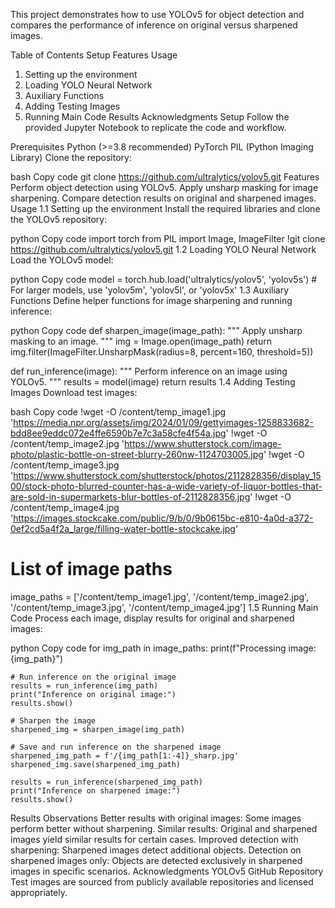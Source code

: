 This project demonstrates how to use YOLOv5 for object detection and compares the performance of inference on original versus sharpened images.

Table of Contents
Setup
Features
Usage
1. Setting up the environment
2. Loading YOLO Neural Network
3. Auxiliary Functions
4. Adding Testing Images
5. Running Main Code
Results
Acknowledgments
Setup
Follow the provided Jupyter Notebook to replicate the code and workflow.

Prerequisites
Python (>=3.8 recommended)
PyTorch
PIL (Python Imaging Library)
Clone the repository:

bash
Copy code
git clone https://github.com/ultralytics/yolov5.git
Features
Perform object detection using YOLOv5.
Apply unsharp masking for image sharpening.
Compare detection results on original and sharpened images.
Usage
1.1 Setting up the environment
Install the required libraries and clone the YOLOv5 repository:

python
Copy code
import torch
from PIL import Image, ImageFilter
!git clone https://github.com/ultralytics/yolov5.git
1.2 Loading YOLO Neural Network
Load the YOLOv5 model:

python
Copy code
model = torch.hub.load('ultralytics/yolov5', 'yolov5s')  # For larger models, use 'yolov5m', 'yolov5l', or 'yolov5x'
1.3 Auxiliary Functions
Define helper functions for image sharpening and running inference:

python
Copy code
def sharpen_image(image_path):
    """
    Apply unsharp masking to an image.
    """
    img = Image.open(image_path)
    return img.filter(ImageFilter.UnsharpMask(radius=8, percent=160, threshold=5))

def run_inference(image):
    """
    Perform inference on an image using YOLOv5.
    """
    results = model(image)
    return results
1.4 Adding Testing Images
Download test images:

bash
Copy code
!wget -O /content/temp_image1.jpg 'https://media.npr.org/assets/img/2024/01/09/gettyimages-1258833682-bdd8ee9eddc072e4ffe6590b7e7c3a58cfe4f54a.jpg'
!wget -O /content/temp_image2.jpg 'https://www.shutterstock.com/image-photo/plastic-bottle-on-street-blurry-260nw-1124703005.jpg'
!wget -O /content/temp_image3.jpg 'https://www.shutterstock.com/shutterstock/photos/2112828356/display_1500/stock-photo-blurred-counter-has-a-wide-variety-of-liquor-bottles-that-are-sold-in-supermarkets-blur-bottles-of-2112828356.jpg'
!wget -O /content/temp_image4.jpg 'https://images.stockcake.com/public/9/b/0/9b0615bc-e810-4a0d-a372-0ef2cd5a4f2a_large/filling-water-bottle-stockcake.jpg'

# List of image paths
image_paths = ['/content/temp_image1.jpg', '/content/temp_image2.jpg', '/content/temp_image3.jpg', '/content/temp_image4.jpg']
1.5 Running Main Code
Process each image, display results for original and sharpened images:

python
Copy code
for img_path in image_paths:
    print(f"Processing image: {img_path}")

    # Run inference on the original image
    results = run_inference(img_path)
    print("Inference on original image:")
    results.show()

    # Sharpen the image
    sharpened_img = sharpen_image(img_path)

    # Save and run inference on the sharpened image
    sharpened_img_path = f'/{img_path[1:-4]}_sharp.jpg'
    sharpened_img.save(sharpened_img_path)

    results = run_inference(sharpened_img_path)
    print("Inference on sharpened image:")
    results.show()
Results
Observations
Better results with original images: Some images perform better without sharpening.
Similar results: Original and sharpened images yield similar results for certain cases.
Improved detection with sharpening: Sharpened images detect additional objects.
Detection on sharpened images only: Objects are detected exclusively in sharpened images in specific scenarios.
Acknowledgments
YOLOv5 GitHub Repository
Test images are sourced from publicly available repositories and licensed appropriately.
